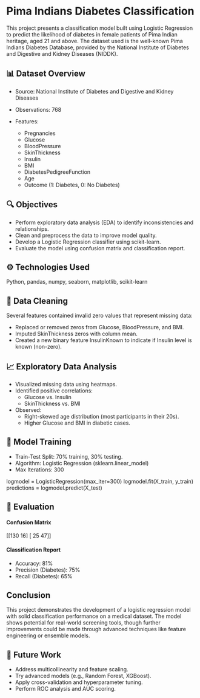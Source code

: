# Pima Indians Diabetes Classification
This project presents a classification model built using Logistic Regression to predict the likelihood of diabetes in female patients of Pima Indian heritage, aged 21 and above. The dataset used is the well-known Pima Indians Diabetes Database, provided by the National Institute of Diabetes and Digestive and Kidney Diseases (NIDDK).

## 📊 Dataset Overview
- Source: National Institute of Diabetes and Digestive and Kidney Diseases

- Observations: 768

- Features:

    - Pregnancies
    - Glucose
    - BloodPressure
    - SkinThickness
    - Insulin
    - BMI
    - DiabetesPedigreeFunction
    - Age
    - Outcome (1: Diabetes, 0: No Diabetes)

## 🔍 Objectives
- Perform exploratory data analysis (EDA) to identify inconsistencies and relationships.
- Clean and preprocess the data to improve model quality.
- Develop a Logistic Regression classifier using scikit-learn.
- Evaluate the model using confusion matrix and classification report.

## ⚙️ Technologies Used
Python, pandas, numpy, seaborn, matplotlib, scikit-learn

## 🧹 Data Cleaning
Several features contained invalid zero values that represent missing data:

- Replaced or removed zeros from Glucose, BloodPressure, and BMI.
- Imputed SkinThickness zeros with column mean.
- Created a new binary feature InsulinKnown to indicate if Insulin level is known (non-zero).

## 📈 Exploratory Data Analysis
- Visualized missing data using heatmaps.
- Identified positive correlations:
     - Glucose vs. Insulin
     - SkinThickness vs. BMI
- Observed:
     - Right-skewed age distribution (most participants in their 20s).
     - Higher Glucose and BMI in diabetic cases.

## 🤖 Model Training
- Train-Test Split: 70% training, 30% testing.
- Algorithm: Logistic Regression (sklearn.linear_model)
- Max Iterations: 300

logmodel = LogisticRegression(max_iter=300)
logmodel.fit(X_train, y_train)
predictions = logmodel.predict(X_test)

## 🧪 Evaluation
#### Confusion Matrix
[[130  16]
 [ 25  47]]

 #### Classification Report
 - Accuracy: 81%
- Precision (Diabetes): 75%
- Recall (Diabetes): 65%

##  Conclusion
This project demonstrates the development of a logistic regression model with solid classification performance on a medical dataset. The model shows potential for real-world screening tools, though further improvements could be made through advanced techniques like feature engineering or ensemble models.

## 📌 Future Work
- Address multicollinearity and feature scaling.
- Try advanced models (e.g., Random Forest, XGBoost).
- Apply cross-validation and hyperparameter tuning.
- Perform ROC analysis and AUC scoring.



